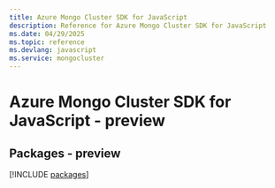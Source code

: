 ```yaml
---
title: Azure Mongo Cluster SDK for JavaScript
description: Reference for Azure Mongo Cluster SDK for JavaScript
ms.date: 04/29/2025
ms.topic: reference
ms.devlang: javascript
ms.service: mongocluster
---
```

# Azure Mongo Cluster SDK for JavaScript - preview
## Packages - preview
[!INCLUDE [packages](mongo-cluster-index.md)]